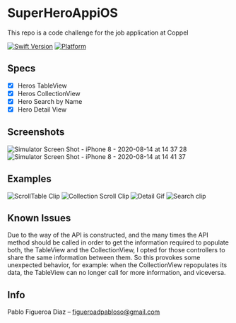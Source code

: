 # SuperHeroAppiOS
This repo is a code challenge for the job application at Coppel

[![Swift Version][swift-image]][swift-url]
[![Platform](https://img.shields.io/cocoapods/p/LFAlertController.svg?style=flat)](http://cocoapods.org/pods/LFAlertController)
## Specs

- [x] Heros TableView
- [x] Heros CollectionView
- [x] Hero Search by Name
- [x] Hero Detail View

## Screenshots

![Simulator Screen Shot - iPhone 8 - 2020-08-14 at 14 37 28](https://user-images.githubusercontent.com/68290230/90286753-18945600-de3c-11ea-8e33-1a07fca983b5.png)
![Simulator Screen Shot - iPhone 8 - 2020-08-14 at 14 41 37](https://user-images.githubusercontent.com/68290230/90286866-52fdf300-de3c-11ea-8428-25446a57e650.png)
## Examples

![ScrollTable Clip](https://user-images.githubusercontent.com/68290230/90288401-69f21480-de3f-11ea-8ca6-933e32505b6a.gif)
![Collection Scroll Clip](https://user-images.githubusercontent.com/68290230/90288681-ff8da400-de3f-11ea-880f-e477a098059c.gif)
![Detail Gif](https://user-images.githubusercontent.com/68290230/90288691-05838500-de40-11ea-96c4-78de83ce0888.gif)
![Search clip](https://user-images.githubusercontent.com/68290230/90288702-07e5df00-de40-11ea-87c0-c4a3e92cc5dc.gif)

## Known Issues
Due to the way of the API is constructed, and the many times the API method should be called in order to get the information required to populate both, the TableView and the CollectionView, I opted for those controllers to share the same information between them.
So this provokes some unexpected behavior, for example: when the CollectionView repopulates its data, the TableView can no longer call for more information, and viceversa.

## Info
Pablo Figueroa Diaz –  figueroadpabloso@gmail.com

[swift-image]:https://img.shields.io/badge/swift-5.0-orange.svg
[swift-url]: https://swift.org/
